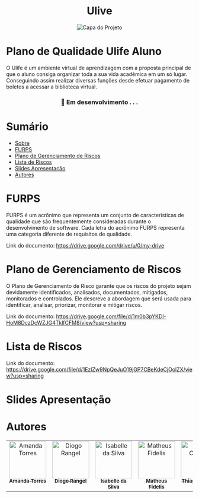 <h1 align="center"> Ulive </h1>

<div align="center">
  <img src="https://github.com/4Maddy/Ulive/assets/106416909/38254a17-8f66-463f-b864-95d864d77ffa" alt="Capa do Projeto">
</div>

# Plano de Qualidade Ulife Aluno

O Ulife é um ambiente virtual de aprendizagem com a proposta principal de que o aluno
consiga organizar toda a sua vida acadêmica em um só lugar. Conseguindo assim realizar
diversas funções desde efetuar pagamento de boletos a acessar a biblioteca virtual.

<h3 align="center"> 
	🚧  Em desenvolvimento . . .
</h3>

# Sumário

* [Sobre](#plano-de-qualidade-ulife-aluno)
* [FURPS](#furps)
* [Plano de Gerenciamento de Riscos](#plano-de-gerenciamento-de-riscos)
* [Lista de Riscos](#lista-de-riscos)
* [Slides Apresentação](#slides-apresentação)
* [Autores](#autores)

# FURPS 
FURPS é um acrônimo que representa um conjunto de características de qualidade que são
frequentemente consideradas durante o desenvolvimento de software. Cada letra do acrônimo FURPS
representa uma categoria diferente de requisitos de qualidade.

Link do documento: https://drive.google.com/drive/u/0/my-drive

# Plano de Gerenciamento de Riscos
O Plano de Gerenciamento de Risco garante que os riscos do projeto sejam devidamente identificados, analisados, documentados, mitigados, monitorados e controlados. Ele descreve a abordagem que será usada para identificar, analisar, priorizar, monitorar e mitigar riscos.

Link do documento: https://drive.google.com/file/d/1m0b3pYKDI-HoM8DczDcWZJG4TklfCFM8/view?usp=sharing

# Lista de Riscos

Link do documento: https://drive.google.com/file/d/1EzlZw9NpQeJuO19jGP7CBeKdeCjOolZX/view?usp=sharing

# Slides Apresentação 


# Autores

<table>
  <tbody>
    <tr>
      <td align="center" valign="top" width="14.28%"><a href="https://github.com/4Maddy"><img src="https://avatars.githubusercontent.com/u/106416909?v=4" width="100px;" alt="Amanda Torres"/><br /><sub><b>Amanda Torres</b></sub></a><br /></td>
      <td align="center" valign="top" width="14.28%"><a href="https://github.com/DiogoRangelG"><img src="https://avatars.githubusercontent.com/u/114267127?v=4" width="100px;" alt="Diogo Rangel"/><br /><sub><b>Diogo Rangel</b></sub></a><br /></td>
      <td align="center" valign="top" width="14.28%"><a href="https://github.com/IsabelleGossi"><img src="https://avatars.githubusercontent.com/u/116441897?v=4" width="100px;" alt="Isabelle da Silva"/><br /><sub><b>Isabelle da Silva</b></sub></a><br /></td>
      <td align="center" valign="top" width="14.28%"><a href="https://github.com/Mhathewsy"><img src="https://avatars.githubusercontent.com/u/114267423?v=4" width="100px;" alt="Matheus Fidelis"/><br /><sub><b>Matheus Fidelis</b></sub></a><br /></td>
      <td align="center" valign="top" width="14.28%"><a href="https://github.com/AstonLondon"><img src="https://avatars.githubusercontent.com/u/110068019?v=4" width="100px;" alt="Thiago Correia"/><br /><sub><b>Thiago Correia</b></sub></a><br /></td>
      <td align="center" valign="top" width="14.28%"><a href="https://github.com/TIAGOLACOB"><img src="https://avatars.githubusercontent.com/u/95137500?v=4" width="100px;" alt="Tiago Aparecido"/><br /><sub><b>Tiago Aparecido</b></sub></a><br /></td>
    </tr>
  </tbody>
</table>



